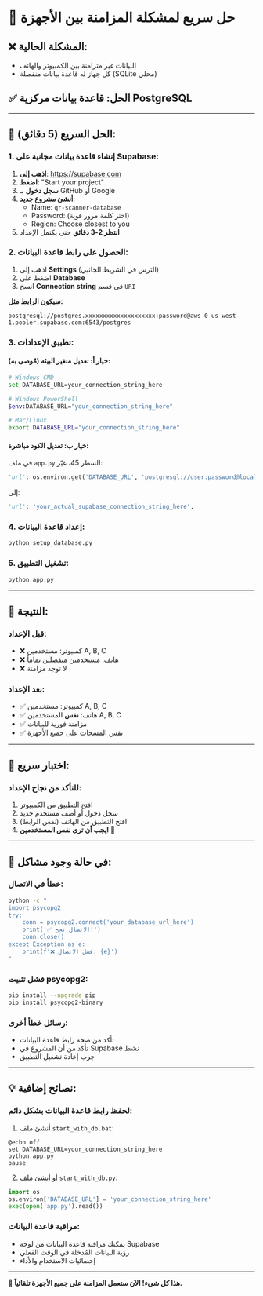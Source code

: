# 🚀 حل سريع لمشكلة المزامنة بين الأجهزة

## ❌ المشكلة الحالية:
- البيانات غير متزامنة بين الكمبيوتر والهاتف
- كل جهاز له قاعدة بيانات منفصلة (SQLite محلي)

## ✅ الحل: قاعدة بيانات مركزية PostgreSQL

---

## 🎯 الحل السريع (5 دقائق):

### 1. إنشاء قاعدة بيانات مجانية على Supabase:

1. **اذهب إلى**: https://supabase.com
2. **اضغط**: "Start your project" 
3. **سجل دخول** بـ GitHub أو Google
4. **أنشئ مشروع جديد**:
   - Name: `qr-scanner-database`
   - Password: (اختر كلمة مرور قوية)
   - Region: Choose closest to you
5. **انتظر 2-3 دقائق** حتى يكتمل الإعداد

### 2. الحصول على رابط قاعدة البيانات:

1. اذهب إلى **Settings** (الترس في الشريط الجانبي)
2. اضغط على **Database** 
3. انسخ **Connection string** في قسم `URI`

**سيكون الرابط مثل:**
```
postgresql://postgres.xxxxxxxxxxxxxxxxxxxx:password@aws-0-us-west-1.pooler.supabase.com:6543/postgres
```

### 3. تطبيق الإعدادات:

#### خيار أ: تعديل متغير البيئة (مُوصى به):
```bash
# Windows CMD
set DATABASE_URL=your_connection_string_here

# Windows PowerShell  
$env:DATABASE_URL="your_connection_string_here"

# Mac/Linux
export DATABASE_URL="your_connection_string_here"
```

#### خيار ب: تعديل الكود مباشرة:
في ملف `app.py` السطر 45، غيّر:
```python
'url': os.environ.get('DATABASE_URL', 'postgresql://user:password@localhost:5432/qr_scanner'),
```

إلى:
```python
'url': 'your_actual_supabase_connection_string_here',
```

### 4. إعداد قاعدة البيانات:
```bash
python setup_database.py
```

### 5. تشغيل التطبيق:
```bash
python app.py
```

---

## 🎉 النتيجة:

### قبل الإعداد:
- ❌ كمبيوتر: مستخدمين A, B, C
- ❌ هاتف: مستخدمين منفصلين تماماً
- ❌ لا توجد مزامنة

### بعد الإعداد:
- ✅ كمبيوتر: مستخدمين A, B, C
- ✅ هاتف: **نفس** المستخدمين A, B, C
- ✅ مزامنة فورية للبيانات
- ✅ نفس المسحات على جميع الأجهزة

---

## 🔧 اختبار سريع:

### للتأكد من نجاح الإعداد:
1. افتح التطبيق من الكمبيوتر
2. سجل دخول أو أضف مستخدم جديد
3. افتح التطبيق من الهاتف (نفس الرابط)
4. **يجب أن ترى نفس المستخدمين! 🎉**

---

## 🚨 في حالة وجود مشاكل:

### خطأ في الاتصال:
```bash
python -c "
import psycopg2
try:
    conn = psycopg2.connect('your_database_url_here')
    print('✅ الاتصال نجح!')
    conn.close()
except Exception as e:
    print(f'❌ فشل الاتصال: {e}')
"
```

### فشل تثبيت psycopg2:
```bash
pip install --upgrade pip
pip install psycopg2-binary
```

### رسائل خطأ أخرى:
- تأكد من صحة رابط قاعدة البيانات
- تأكد من أن المشروع في Supabase نشط
- جرب إعادة تشغيل التطبيق

---

## 💡 نصائح إضافية:

### لحفظ رابط قاعدة البيانات بشكل دائم:
1. أنشئ ملف `start_with_db.bat`:
```batch
@echo off
set DATABASE_URL=your_connection_string_here
python app.py
pause
```

2. أو أنشئ ملف `start_with_db.py`:
```python
import os
os.environ['DATABASE_URL'] = 'your_connection_string_here'
exec(open('app.py').read())
```

### مراقبة قاعدة البيانات:
- يمكنك مراقبة قاعدة البيانات من لوحة Supabase
- رؤية البيانات المُدخلة في الوقت الفعلي
- إحصائيات الاستخدام والأداء

---

**🎯 هذا كل شيء! الآن ستعمل المزامنة على جميع الأجهزة تلقائياً.** 